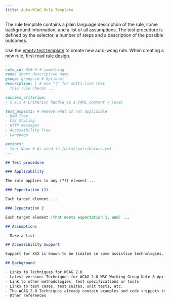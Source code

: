 ```yaml
---
title: Auto-WCAG Rule Template
---
```


The rule template contains a plain language description of the rule, some background information, and a list of all assumptions. The test procedure is defined by the selector, a number of steps and a description of the possible outcomes.

Use the [empty test template](rule-template-empty.md) to create new auto-wcag rule. When creating a new rule, first read [rule design](rule-design.md).

```markdown
---
rule_id: SC#-#-#-something
name: Short descriptive name
group: group-id # Optional
description: | # Use "|" for multi-line text
  This rule checks ...

success_criterion:
- x.x.x # Criterion handle as a YAML comment + level

test_aspects: # Remove what is not applicable
- DOM Tree
- CSS Styling
- HTTP messages
- Accessibility Tree
- Language

authors:
- Your Name # As used in /data/contributors.yml
---

## Test procedure

### Applicability

The rule applies to any (??) element ...

### Expectation (1)

Each target element ...

### Expectation 2

Each target element [that meets expectation 1, and] ...

## Assumptions

- Make a list

## Accessibility Support

Support for XXX is known to be limited in some assistive technologies. If any of those assistive technologies is part of the accessibility support baseline of a test, any applicable element must **fail** this rule.

## Background

- Links to Techniques for WCAG 2.0
- Latest version: Techniques for WCAG 2.0 W3C Working Group Note 8 April 2014
- Link to other methodologies, test specifications or tools
- Links to test cases, test suites, unit tests, etc.
- The WCAG 2.0 Techniques already contain examples and code snippets to illustrate which content passes or fails the test. Whenever possible auto-wcag refers to those. Another source for test cases is the W3C Before and After Demonstration.
- Other references

```